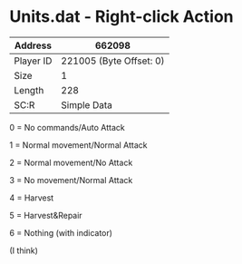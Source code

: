 #  Units.dat - Right-click Action
Address   | 662098
----------|-------------
Player ID | 221005 (Byte Offset: 0)
Size 	  | 1
Length 	  | 228
SC:R      | Simple Data

0 = No commands/Auto Attack
1 = Normal movement/Normal Attack
2 = Normal movement/No Attack
3 = No movement/Normal Attack
4 = Harvest
5 = Harvest&Repair
6 = Nothing (with indicator)
(I think)
